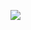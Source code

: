 [![](https://data.jsdelivr.com/v1/package/gh/pma934/myCDN/badge)](https://www.jsdelivr.com/package/gh/pma934/myCDN)
